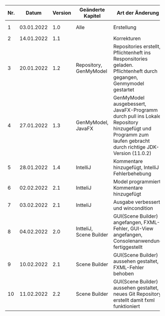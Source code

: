 | Nr. | Datum | Version | Geänderte Kapitel | Art der Änderung | Autor | Status |
|--------------|-------------|--------------|--------------|-------------|--------------|--------------|
| 1 | 03.01.2022 | 1.0 | Alle | Erstellung | Michael Wittner | - |
| 2 | 14.01.2022 | 1.1 |  | Korrekturen | 3AHITN | - |
| 3 | 20.01.2022 | 1.2 | Repository, GenMyModel | Repositories erstellt, Pflichtenheft ins Responsitories geladen. Pflichtenheft durch gegangen, Genmymodel gestartet | Christian Chimani | iB |
| 4 | 27.01.2022 | 1.3 | GenMyModel, JavaFX | GenMyModel ausgebessert, JavaFX-Programm durch pull ins Lokale Repository hinzugefügt und Programm zum laufen gebracht durch richtige JDK-Version (11.0.2) | Christian Chimani | iB |
| 5 | 28.01.2022 | 1.4 | IntelliJ | Kommentare hinzugefügt, IntelliJ Fehlerbehebung | Christian Chimani | iB |
| 6 | 02.02.2022 | 2.1 | IntteliJ | Model programmiert, Kommentare hinzugefügt | Christian Chimani | iB |
| 7 | 03.02.2022 | 2.1 | IntteliJ | Ausgabe verbessert und wincondition | Christian Chimani | iB |
| 8 | 04.02.2022 | 2.0 | IntteliJ, Scene Builder | GUI(Scene Builder) angefangen, FXML-Fehler, GUI-View angefangen, Consolenanwendung fertiggestellt | Christian Chimani | iB |
| 9 | 10.02.2022 | 2.1 | Scene Builder | GUI(Scene Builder) aussehen gestaltet, FXML-Fehler behoben | Christian Chimani | iB |
| 10 | 11.02.2022 | 2.2 | Scene Builder | GUI(Scene Builder) aussehen gestaltet, neues Git Repository erstellt damit fxml funktioniert | Christian Chimani | iB |
